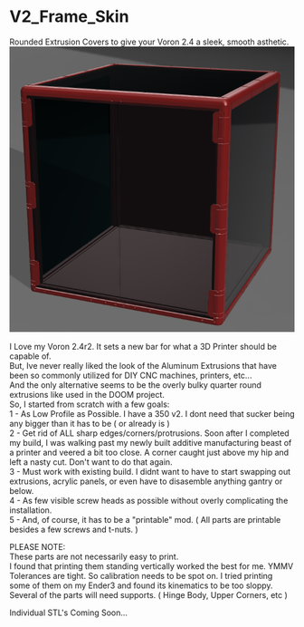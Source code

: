 # V2_Frame_Skin  
Rounded Extrusion Covers to give your Voron 2.4 a sleek, smooth asthetic.  
![](Gallery/Frame%20Skin%20v0.1%20-%20350mm%20(1)%20v3.png)  
  
I Love my Voron 2.4r2. It sets a new bar for what a 3D Printer should be capable of.  
But, Ive never really liked the look of the Aluminum Extrusions that have been so commonly utilized for DIY CNC machines, printers, etc...  
And the only alternative seems to be the overly bulky quarter round extrusions like used in the DOOM project.  
So, I started from scratch with a few goals:  
 1 - As Low Profile as Possible. I have a 350 v2. I dont need that sucker being any bigger than it has to be ( or already is )  
 2 - Get rid of ALL sharp edges/corners/protrusions. Soon after I completed my build, I was walking past my newly built additive manufacturing beast of a printer and veered a bit too close. A corner caught just above my hip and left a nasty cut. Don't want to do that again.  
 3 - Must work with existing build. I didnt want to have to start swapping out extrusions, acrylic panels, or even have to disasemble anything gantry or below.  
 4 - As few visible screw heads as possible without overly complicating the installation.  
 5 - And, of course, it has to be a "printable" mod. ( All parts are printable besides a few screws and t-nuts. )  
   
 PLEASE NOTE:  
 These parts are not necessarily easy to print.  
 I found that printing them standing vertically worked the best for me. YMMV  
 Tolerances are tight. So calibration needs to be spot on. I tried printing some of them on my Ender3 and found its kinematics to be too sloppy.  
 Several of the parts will need supports. ( Hinge Body, Upper Corners, etc )  
 
 Individual STL's Coming Soon...
